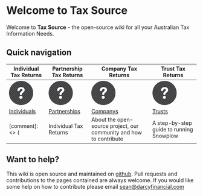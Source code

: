 # Welcome to Tax Source

Welcome to **Tax Source** - the open-source wiki for all your Australian Tax Information Needs.


## Quick navigation

| Individual Tax Returns             | Partnership Tax Returns              | Company Tax Returns          | Trust Tax Returns                  |
|----------------------------|---------------------------------|-------------------------------|---------------------------|
| ![ITR](/images/ITR.png) | ![PTR](/images/PTR.png) | ![CTR](/images/CTR.png) | ![TTR](/images/TTR.png)  |
| [Individuals](Snowplow-overview) | [Partnerships](Snowplow-project-and-community)       | [Companys](Setting-up-Snowplow) | [Trusts](Snowplow-technical-documentation)|
[comment]: <> (| Individual Tax Returns | About the open-source project, our community and how to contribute | A step-by-step guide to running Snowplow | Detailed technical documentation on Snowplow and its six sub-systems |)

## Want to help? 

This wiki is open source and maintained on [github](https://github.com/darcys22/taxwiki). Pull requests and contributions to the pages contained are always welcome. If you would like some help on how to contribute please email sean@darcyfinancial.com
